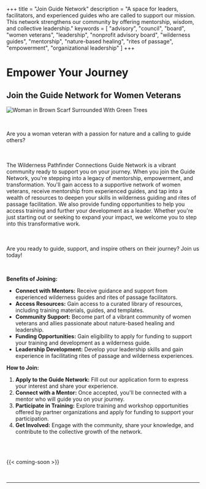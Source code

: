 +++
title = "Join Guide Network"
description = "A space for leaders, facilitators, and experienced guides who are called to support our mission. This network strengthens our community by offering mentorship, wisdom, and collective leadership."
keywords = [
  "advisory",
  "council",
  "board",
  "women veterans",
  "leadership",
  "nonprofit advisory board",
  "wilderness guides",
  "mentorship",
  "nature-based healing",
  "rites of passage",
  "empowerment",
  "organizational leadership"
]
+++
# Empower Your Journey

## Join the Guide Network for Women Veterans

![Woman in Brown Scarf Surrounded With Green Trees](/uploads/pexels-pripicart-713071.jpg "Photo by Tobi")

&nbsp;

Are you a woman veteran with a passion for nature and a calling to guide others?

<br><br>The Wilderness Pathfinder Connections Guide Network is a vibrant community ready to support you on your journey. When you join the Guide Network, you're stepping into a legacy of mentorship, empowerment, and transformation. You'll gain access to a supportive network of women veterans, receive mentorship from experienced guides, and tap into a wealth of resources to deepen your skills in wilderness guiding and rites of passage facilitation. We also provide funding opportunities to help you access training and further your development as a leader. Whether you're just starting out or seeking to expand your impact, we welcome you to step into this transformative work.

<br><br>Are you ready to guide, support, and inspire others on their journey? Join us today!

&nbsp;

**Benefits of Joining:**

* **Connect with Mentors:** Receive guidance and support from experienced wilderness guides and rites of passage facilitators.
* **Access Resources:** Gain access to a curated library of resources, including training materials, guides, and templates.
* **Community Support:** Become part of a vibrant community of women veterans and allies passionate about nature-based healing and leadership.
* **Funding Opportunities:** Gain eligibility to apply for funding to support your training and development as a wilderness guide.
* **Leadership Development:** Develop your leadership skills and gain experience in facilitating rites of passage and wilderness experiences.

**How to Join:**

1. **Apply to the Guide Network:** Fill out our application form to express your interest and share your experience.
2. **Connect with a Mentor:** Once accepted, you'll be connected with a mentor who will guide you on your journey.
3. **Participate in Training:** Explore training and workshop opportunities offered by partner organizations and apply for funding to support your participation.
4. **Get Involved:** Engage with the community, share your knowledge, and contribute to the collective growth of the network.

&nbsp;

<br>{{< coming-soon >}}

&nbsp;

---